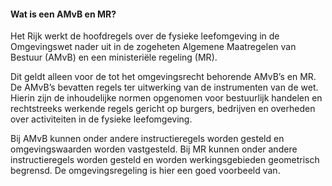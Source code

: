 #### Wat is een AMvB en MR?

Het Rijk werkt de hoofdregels over de fysieke leefomgeving in de Omgevingswet
nader uit in de zogeheten Algemene Maatregelen van Bestuur (AMvB) en een
ministeriële regeling (MR).

Dit geldt alleen voor de tot het omgevingsrecht behorende AMvB’s en MR. De
AMvB’s bevatten regels ter uitwerking van de instrumenten van de wet. Hierin
zijn de inhoudelijke normen opgenomen voor bestuurlijk handelen en rechtstreeks
werkende regels gericht op burgers, bedrijven en overheden over activiteiten in
de fysieke leefomgeving.

Bij AMvB kunnen onder andere instructieregels worden gesteld en omgevingswaarden
worden vastgesteld. Bij MR kunnen onder andere instructieregels worden gesteld
en worden werkingsgebieden geometrisch begrensd. De omgevingsregeling is hier
een goed voorbeeld van.

